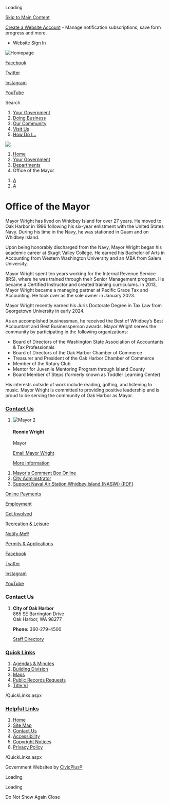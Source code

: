 Loading

[Skip to Main Content](https://www.oakharbor.gov/243/Office-of-the-Mayor/)

[Create a Website Account](https://www.oakharbor.gov/MyAccount/ProfileCreate) - Manage notification subscriptions, save form progress and more.   

- [Website Sign In](https://www.oakharbor.gov/MyAccount)

![Homepage](https://www.oakharbor.gov/ImageRepository/Document?documentID=63)

[Facebook](https://www.facebook.com/OakHarbor)

[Twitter](https://twitter.com/oakharborwausa)

[Instagram](https://www.instagram.com/cityofoakharborwa)

[YouTube](https://www.youtube.com/c/CityofOakHarbor)

Search

1. [Your Government](https://www.oakharbor.gov/27/Your-Government)
2. [Doing Business](https://www.oakharbor.gov/35/Doing-Business)
3. [Our Community](https://www.oakharbor.gov/31/Our-Community)
4. [Visit Us](https://www.oakharbor.gov/101/Visit-Us)
5. [How Do I...](https://www.oakharbor.gov/9/How-Do-I)

<!--THE END-->

![](https://www.oakharbor.gov/ImageRepository/Document?documentID=11)

1. [Home](https://www.oakharbor.gov)
2. [Your Government](https://www.oakharbor.gov/27/Your-Government)
3. [Departments](https://www.oakharbor.gov/157/Departments)
4. Office of the Mayor

<!--THE END-->

1. [A](https://www.oakharbor.gov/243/Office-of-the-Mayor "Make text smaller")
2. [A](https://www.oakharbor.gov/243/Office-of-the-Mayor "Make text bigger")

# Office of the Mayor

Mayor Wright has lived on Whidbey Island for over 27 years. He moved to Oak Harbor in 1996 following his six-year enlistment with the United States Navy. During his time in the Navy, he was stationed in Guam and on Whidbey Island. 

Upon being honorably discharged from the Navy, Mayor Wright began his academic career at Skagit Valley College. He earned his Bachelor of Arts in Accounting from Western Washington University and an MBA from Salem University.

Mayor Wright spent ten years working for the Internal Revenue Service (IRS), where he was trained through their Senior Management program. He became a Certified Instructor and created training curriculums. In 2013, Mayor Wright became a managing partner at Pacific Grace Tax and Accounting. He took over as the sole owner in January 2023.

Mayor Wright recently earned his Juris Doctorate Degree in Tax Law from Georgetown University in early 2024. 

As an accomplished businessman, he received the Best of Whidbey’s Best Accountant and Best Businessperson awards. Mayor Wright serves the community by participating in the following organizations:

- Board of Directors of the Washington State Association of Accountants &amp; Tax Professionals
- Board of Directors of the Oak Harbor Chamber of Commerce
- Treasurer and President of the Oak Harbor Chamber of Commerce
- Member of the Rotary Club
- Mentor for Juvenile Mentoring Program through Island County
- Board Member of Steps (formerly known as Toddler Learning Center)

His interests outside of work include reading, golfing, and listening to music. Mayor Wright is committed to providing positive leadership and is proud to be serving the community of Oak Harbor as Mayor. 

### [Contact Us](https://www.oakharbor.gov/Directory.aspx)

1. ![Mayor 2](https://www.oakharbor.gov/ImageRepository/Document?documentID=2929 "Mayor 2")
   
   #### Ronnie Wright
   
   Mayor
   
   [Email Mayor Wright](mailto:rwright@oakharbor.org)
   
   [More Information](https://www.oakharbor.gov/directory.aspx?eid=18)

<!--THE END-->

1. [Mayor's Comment Box Online](https://www.oakharbor.gov/FormCenter/Office-of-the-Mayor-7/Mayors-Comment-Box-Online-49)
2. [City Administrator](https://www.oakharbor.gov/158/City-Administrators-Office)
3. [Support Naval Air Station Whidbey Island (NASWI) (PDF)](https://www.oakharbor.gov/DocumentCenter/View/235/Navy-Support-Statement-PDF)

[Online Payments](https://www.oakharbor.gov/349/2086/Pay-Your-Bill-Online)

[Employment](https://www.governmentjobs.com/careers/oakharbor)

[Get Involved](https://www.oakharbor.gov/335/Boards-Commissions)

[Recreation &amp; Leisure](https://www.oakharbor.gov/255/Parks-Recreation) 

[Notify Me®](https://www.oakharbor.gov/list.aspx)

[Permits &amp; Applications](https://oakharbor.onlama.com)

[Facebook](https://www.facebook.com/OakHarbor)

[Twitter](https://twitter.com/oakharborwausa)

[Instagram](https://www.instagram.com/cityofoakharborwa)

[YouTube](https://www.youtube.com/c/CityofOakHarbor)

### Contact Us

1. **City of Oak Harbor**  
   865 SE Barrington Drive  
   Oak Harbor, WA 98277
   
   **Phone:** 360-279-4500
   
   [Staff Directory](https://www.oakharbor.gov/Directory.aspx)

### [Quick Links](https://www.oakharbor.gov/QuickLinks.aspx?CID=15)

1. [Agendas &amp; Minutes](https://www.oakharbor.gov/AgendaCenter)
2. [Building Division](https://www.oakharbor.gov/173/Building-Division)
3. [Maps](https://www.oakharbor.gov/303/City-Maps)
4. [Public Records Requests](https://oakharborwa.govqa.us/WEBAPP/_rs/%28S%28ya42llj5gdgmnb1ipdt5oot5%29%29/supporthome.aspx)
5. [Title VI](https://www.oakharbor.gov/459/Title-VI-Non-Discrimination)

/QuickLinks.aspx

### [Helpful Links](https://www.oakharbor.gov/QuickLinks.aspx?CID=16)

1. [Home](https://www.oakharbor.gov)
2. [Site Map](https://www.oakharbor.gov/sitemap)
3. [Contact Us](https://www.oakharbor.gov/FormCenter/Contact-Us-10)
4. [Accessibility](https://www.oakharbor.gov/accessibility)
5. [Copyright Notices](https://www.oakharbor.gov/copyright)
6. [Privacy Policy](https://www.oakharbor.gov/privacy)

/QuickLinks.aspx

Government Websites by [CivicPlus®](https://connect.civicplus.com/referral)

Loading

Loading

Do Not Show Again Close